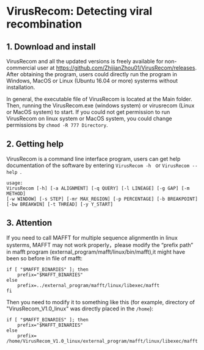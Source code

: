 # VirusRecom: Detecting viral recombination

## 1. Download and install
VirusRecom and all the updated versions is freely available for non-commercial user at https://github.com/ZhijianZhou01/VirusRecom/releases. After obtaining the program,
users could directly run the program in Windows, MacOS or Linux (Ubuntu 16.04 or more) systerms without installation.

In general, the executable file of VirusRecom is located at the Main folder. Then, running the VirusRecom.exe (windows system) or virusrecom (Linux or MacOS system) to start. If you could not get permission to run VirusRecom on linux system or MacOS system, you could change permissions by ```chmod -R 777 Directory```. 


## 2. Getting help
VirusRecom is a command line interface program, users can get help documentation of the software by entering  ```VirusRecom -h ``` or  ```VirusRecom --help ```. 

 ```
usage: 
VirusRecom [-h] [-a ALIGNMENT] [-q QUERY] [-l LINEAGE] [-g GAP] [-m METHOD] 
[-w WINDOW] [-s STEP] [-mr MAX_REGION] [-p PERCENTAGE] [-b BREAKPOINT] 
[-bw BREAKWIN] [-t THREAD] [-y Y_START]
 ```

## 3. Attention
If you need to call MAFFT for multiple sequence alignmentIn in linux systerms, MAFFT may not work properly，please modify the “prefix path” in mafft program (external_program/mafft/linux/bin/mafft),it might have been so before in file of mafft:

```
if [ "$MAFFT_BINARIES" ]; then
	prefix="$MAFFT_BINARIES"
else        
	prefix=../external_program/mafft/linux/libexec/mafft
fi
```

Then you need to modify it to something like this (for example, directory of "VirusRecom_V1.0_linux" was directly placed in the ```/home```):

```
if [ "$MAFFT_BINARIES" ]; then
	prefix="$MAFFT_BINARIES"
else        
	prefix= /home/VirusRecom_V1.0_linux/external_program/mafft/linux/libexec/mafft
```
